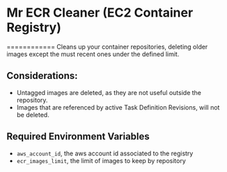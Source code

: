 # Mr ECR Cleaner (EC2 Container Registry)
============
Cleans up your container repositories, deleting older images except the must recent ones under the defined limit.

## Considerations:
* Untagged images are deleted, as they are not useful outside the repository.
* Images that are referenced by active Task Definition Revisions, will not be deleted.

## Required Environment Variables
* `aws_account_id`, the aws account id associated to the registry
* `ecr_images_limit`, the limit of images to keep by repository